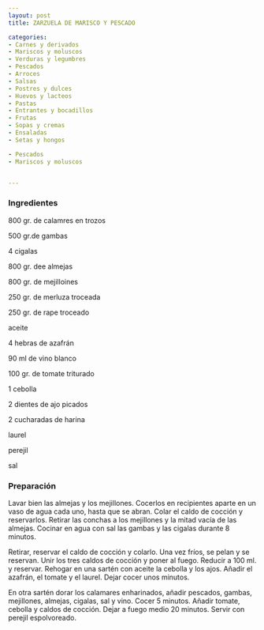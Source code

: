 ```yaml
---
layout: post
title: ZARZUELA DE MARISCO Y PESCADO

categories:
- Carnes y derivados
- Mariscos y moluscos
- Verduras y legumbres
- Pescados
- Arroces
- Salsas
- Postres y dulces
- Huevos y lacteos
- Pastas
- Entrantes y bocadillos
- Frutas
- Sopas y cremas
- Ensaladas
- Setas y hongos

- Pescados
- Mariscos y moluscos


---
```


<h3>Ingredientes</h3>

800 gr. de calamres en trozos

500 gr.de gambas

4 cigalas

800 gr. dee almejas

800 gr. de mejilloines

250 gr. de merluza troceada

250 gr. de rape troceado

aceite

4 hebras de azafrán

90 ml de vino blanco

100 gr. de tomate triturado

1 cebolla

2 dientes de ajo picados

2 cucharadas de harina

laurel

perejil

sal

<h3>Preparación</h3>

Lavar bien las almejas y los mejillones. Cocerlos en recipientes aparte en un vaso de agua cada uno, hasta que se abran. Colar el caldo de cocción y reservarlos. Retirar las conchas a los mejillones y la mitad vacía de las almejas. Cocinar en agua con sal las gambas y las cigalas durante 8 minutos.

Retirar, reservar el caldo de cocción y colarlo. Una vez fríos, se pelan y se reservan. Unir los tres caldos de cocción y poner al fuego. Reducir a 100 ml. y reservar. Rehogar en una sartén con aceite la cebolla y los ajos. Añadir el azafrán, el tomate y el laurel. Dejar cocer unos minutos.

En otra sartén dorar los calamares enharinados, añadir pescados, gambas, mejillones, almejas, cigalas, sal y vino. Cocer 5 minutos. Añadir tomate, cebolla y caldos de cocción. Dejar a fuego medio 20 minutos. Servir con perejil espolvoreado.

